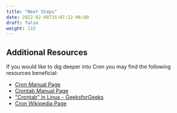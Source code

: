 ```yaml
---
title: "Next Steps"
date: 2022-02-08T15:07:22-06:00
draft: false
weight: 115
---
```


## Additional Resources

If you would like to dig deeper into Cron you may find the following resources beneficial:
- [Cron Manual Page](https://man7.org/linux/man-pages/man8/cron.8.html)
- [Crontab Manual Page](https://man7.org/linux/man-pages/man5/crontab.5.html)
- ["Crontab" in Linux - GeeksforGeeks](https://www.geeksforgeeks.org/crontab-in-linux-with-examples/)
- [Cron Wikipedia Page](https://en.wikipedia.org/wiki/Cron)